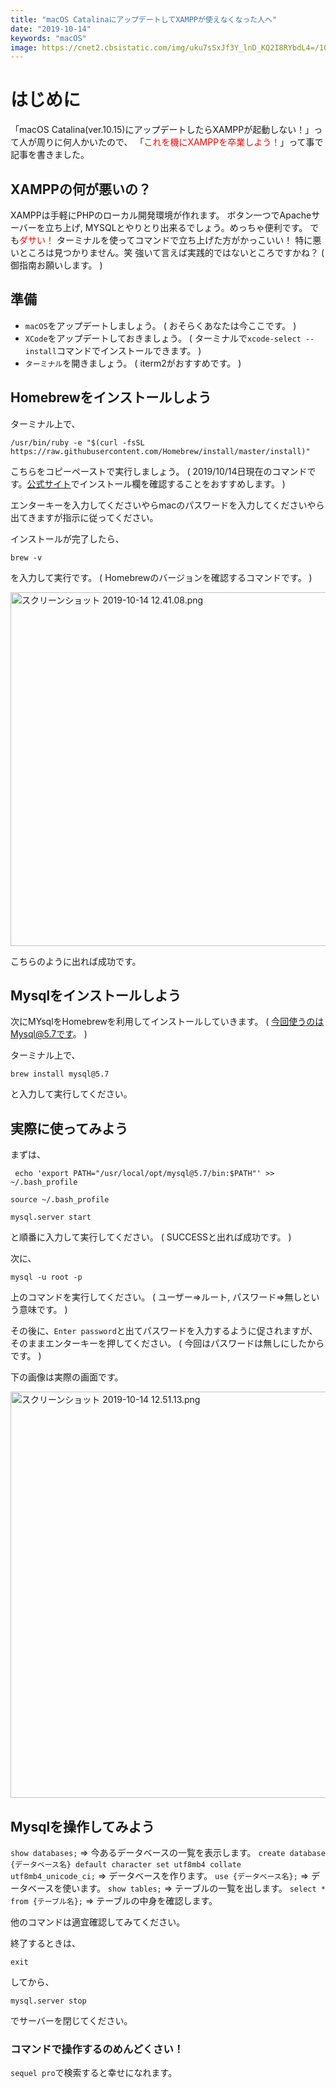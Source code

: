 ```yaml
---
title: "macOS CatalinaにアップデートしてXAMPPが使えなくなった人へ"
date: "2019-10-14"
keywords: "macOS"
image: https://cnet2.cbsistatic.com/img/uku7sSxJf3Y_lnD_KQ2I8RYbdL4=/1092x0/2019/10/07/fc04b95e-1b6f-4ed7-8c1a-be77243b4291/macos-catalina.png
---
```


# はじめに

「macOS Catalina(ver.10.15)にアップデートしたらXAMPPが起動しない！」って人が周りに何人かいたので、
「<font color="red">これを機にXAMPPを卒業しよう！</font>」って事で記事を書きました。

## XAMPPの何が悪いの？

XAMPPは手軽にPHPのローカル開発環境が作れます。
ボタン一つでApacheサーバーを立ち上げ,
MYSQLとやりとり出来るでしょう。めっちゃ便利です。
でも<font color="red">ダサい！</font>
ターミナルを使ってコマンドで立ち上げた方がかっこいい！
特に悪いところは見つかりません。笑
強いて言えば実践的ではないところですかね？
( 御指南お願いします。 )

## 準備

- `macOS`をアップデートしましょう。 ( おそらくあなたは今ここです。 )
- `XCode`をアップデートしておきましょう。 ( ターミナルで`xcode-select --install`コマンドでインストールできます。 )
- `ターミナル`を開きましょう。 ( iterm2がおすすめです。 )

## Homebrewをインストールしよう

ターミナル上で、

```
/usr/bin/ruby -e "$(curl -fsSL https://raw.githubusercontent.com/Homebrew/install/master/install)"
```

こちらをコピーペーストで実行しましょう。
( 2019/10/14日現在のコマンドです。[公式サイト](https://brew.sh/index_ja)でインストール欄を確認することをおすすめします。 )

エンターキーを入力してくださいやらmacのパスワードを入力してくださいやら出てきますが指示に従ってください。

インストールが完了したら、

```
brew -v
```

を入力して実行です。 ( Homebrewのバージョンを確認するコマンドです。 )

<img width="566" alt="スクリーンショット 2019-10-14 12.41.08.png" src="https://qiita-image-store.s3.ap-northeast-1.amazonaws.com/0/489303/8ecb66de-a4d6-dfc4-a416-24de7d8557cb.png">

こちらのように出れば成功です。

## Mysqlをインストールしよう

次にMYsqlをHomebrewを利用してインストールしていきます。 ( 今回使うのはMysql@5.7です。 )

ターミナル上で、

```
brew install mysql@5.7
```

と入力して実行してください。

## 実際に使ってみよう

まずは、

```
 echo 'export PATH="/usr/local/opt/mysql@5.7/bin:$PATH"' >> ~/.bash_profile
```

```
source ~/.bash_profile
```

```
mysql.server start
```

と順番に入力して実行してください。
( SUCCESSと出れば成功です。 )

次に、

```
mysql -u root -p
```

上のコマンドを実行してください。
( ユーザー=>ルート, パスワード=>無しという意味です。 )

その後に、`Enter password`と出てパスワードを入力するように促されますが、そのままエンターキーを押してください。 ( 今回はパスワードは無しにしたからです。 )

下の画像は実際の画面です。

<img width="650" alt="スクリーンショット 2019-10-14 12.51.13.png" src="https://qiita-image-store.s3.ap-northeast-1.amazonaws.com/0/489303/c3c0aff3-98bf-123a-d168-e8c853d7161f.png">

## Mysqlを操作してみよう

`show databases;` => 今あるデータベースの一覧を表示します。
`create database {データベース名} default character set utf8mb4 collate utf8mb4_unicode_ci;` => データベースを作ります。
`use {データベース名};` => データベースを使います。
`show tables;` => テーブルの一覧を出します。
`select * from {テーブル名};` => テーブルの中身を確認します。

他のコマンドは適宜確認してみてください。

終了するときは、

```
exit
```

してから、

```
mysql.server stop
```

でサーバーを閉じてください。

### コマンドで操作するのめんどくさい！

`sequel pro`で検索すると幸せになれます。


